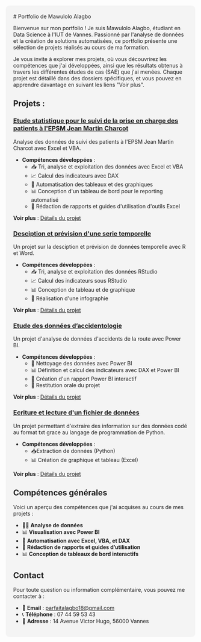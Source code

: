 <div style="background-color: #f4f4f4; padding: 20px; border-radius: 10px;">
# Portfolio de Mawulolo Alagbo

Bienvenue sur mon portfolio ! Je suis Mawulolo Alagbo, étudiant en Data Science à l'IUT de Vannes. Passionné par l'analyse de données et la création de solutions automatisées, ce portfolio présente une sélection de projets réalisés au cours de ma formation. 

Je vous invite à explorer mes projets, où vous découvrirez les compétences que j'ai développées, ainsi que les résultats obtenus à travers les différentes études de cas (SAE) que j'ai menées. Chaque projet est détaillé dans des dossiers spécifiques, et vous pouvez en apprendre davantage en suivant les liens "Voir plus".


## Projets :

### [Etude statistique pour le suivi de la prise en charge des patients à l'EPSM Jean Martin Charcot](SAE206/README.md)
Analyse des données de suivi des patients à l'EPSM Jean Martin Charcot avec Excel et VBA.

- **Compétences développées** :
  - 📥 Tri, analyse et exploitation des données avec Excel et VBA
  - 📈 Calcul des indicateurs avec DAX
  - 🔄 Automatisation des tableaux et des graphiques
  - 📊 Conception d'un tableau de bord pour le reporting automatisé
  - 📝 Rédaction de rapports et guides d'utilisation d'outils Excel

**Voir plus** : [Détails du projet](SAE206/README.md)

### [Desciption et prévision d'une serie temporelle](SAE301/README.md)
Un projet sur la desciption et prévision de données temporelle avec R et Word.

- **Compétences développées** :
  - 📥 Tri, analyse et exploitation des données RStudio
  - 📈 Calcul des indicateurs sous RStudio
  - 📊 Conception de tableau et de graphique
  - 📝 Réalisation d'une infographie

**Voir plus** : [Détails du projet](SAE302/README.md)


### [Etude des données d’accidentologie](SAE301/README.md)
Un projet d'analyse de données d'accidents de la route avec Power BI.

- **Compétences développées** :
  - 🧹 Nettoyage des données avec Power BI
  - 📊 Définition et calcul des indicateurs avec DAX et Power BI
  - 📑 Création d'un rapport Power BI interactif
  - 🎤 Restitution orale du projet

**Voir plus** : [Détails du projet](SAE301/README.md)


### [Ecriture et lecture d'un fichier de données](SAE102/README.md)
Un projet permettant d'extraire des information sur des données codé au format txt grace au langage de programmation de Python.

- **Compétences développées** :
  - 📥Extraction de données (Python)
  - 📊 Création de graphique et tableau (Excel)

**Voir plus** : [Détails du projet](SAE102/README.md)

## Compétences générales
Voici un aperçu des compétences que j'ai acquises au cours de mes projets :
- 🧑‍💻 **Analyse de données**
- 📊 **Visualisation avec Power BI**
- 🔧 **Automatisation avec Excel, VBA, et DAX**
- 📑 **Rédaction de rapports et guides d’utilisation**
- 📊 **Conception de tableaux de bord interactifs**

## Contact
Pour toute question ou information complémentaire, vous pouvez me contacter à :
- 📧 **Email** : [parfaitalagbo18@gmail.com](mailto:parfaitalagbo18@gmail.com)
- 📞 **Téléphone** : 07 44 59 53 43
- 📍 **Adresse** : 14 Avenue Victor Hugo, 56000 Vannes
